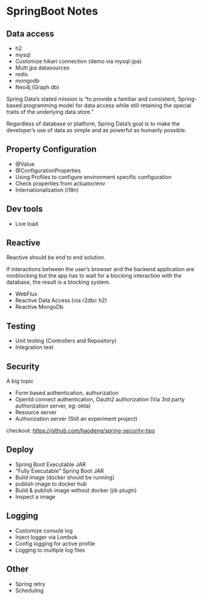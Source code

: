 # SpringBoot Notes

## Data access
* h2
* mysql
* Customize hikari connection (demo via mysql-jpa)
* Multi jpa datasources
* redis
* mongodb
* Neo4j (Graph db)

Spring Data’s stated mission is “to provide a familiar and consistent, Spring-based programming model for data access while still retaining the special traits of the underlying data store.” 

Regardless of database or platform, Spring Data’s goal is to make the developer’s use of data as simple and as powerful as humanly possible.


## Property Configuration
* @Value
* @ConfigurationProperties
* Using Profiles to configure environment specific configuration
* Check properties from actuator/env
* Internationalization (i18n)

## Dev tools
* Live load

## Reactive
Reactive should be end to end solution.

If interactions between the user’s browser and the backend application are nonblocking but the app has to wait for a blocking interaction with the database, the result is a blocking system.

* WebFlux
* Reactive Data Access (via r2dbc h2)
* Reactive MongoDb

## Testing
* Unit testing (Controllers and Repository)
* Integration test

## Security
A big topic
* Form based authentication, authorization
* OpenId connect authentication, Oauth2 authorization (Via 3rd party authorization server, eg: okta)
* Resource server
* Authorization server (Still an experiment project)

checkout: https://github.com/haodeng/spring-security-tips

## Deploy
* Spring Boot Executable JAR
* "Fully Executable" Spring Boot JAR
* Build image (docker should be running)
* publish image to docker hub
* Build & publish image without docker (jib plugin)
* Inspect a image

## Logging
* Customize console log
* Inject logger via Lombok
* Config logging for active profile
* Logging to multiple log files

## Other
* Spring retry
* Scheduling
